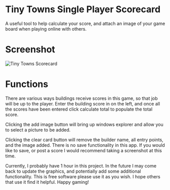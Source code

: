 # Tiny Towns Single Player Scorecard
A useful tool to help calculate your score, and attach an image of your game board when playing online with others.

# Screenshot
![Tiny Towns Scorecard](https://user-images.githubusercontent.com/5044342/200055090-104e4e05-8914-4392-82db-a45d4b49c6f9.png)

# Functions
There are various ways buildings receive scores in this game, so that job will be up to the player. Enter the building score in on the left, and once all the scores have been entered click calculate total to populate the total score.

Clicking the add image button will bring up windows explorer and allow you to select a picture to be added.

Clicking the clear card button will remove the builder name, all entry points, and the image added. There is no save functionality in this app. If you would like to save, or post a score I would recommend taking a screenshot at this time.

Currently, I probably have 1 hour in this project. In the future I may come back to update the graphics, and potentially add some additional functionality. This is free software please use it as you wish. I hope others that use it find it helpful. Happy gaming!
